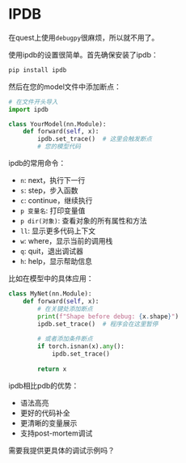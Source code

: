 # IPDB

在quest上使用`debugpy`很麻烦，所以就不用了。

使用ipdb的设置很简单。首先确保安装了ipdb：

```bash
pip install ipdb
```

然后在您的model文件中添加断点：

```python
# 在文件开头导入
import ipdb

class YourModel(nn.Module):
    def forward(self, x):
        ipdb.set_trace()  # 这里会触发断点
        # 您的模型代码
```

ipdb的常用命令：
- `n`: next，执行下一行
- `s`: step，步入函数
- `c`: continue，继续执行
- `p 变量名`: 打印变量值
- `p dir(对象)`: 查看对象的所有属性和方法
- `ll`: 显示更多代码上下文
- `w`: where，显示当前的调用栈
- `q`: quit，退出调试器
- `h`: help，显示帮助信息

比如在模型中的具体应用：
```python
class MyNet(nn.Module):
    def forward(self, x):
        # 在关键处添加断点
        print(f"Shape before debug: {x.shape}")
        ipdb.set_trace()  # 程序会在这里暂停
        
        # 或者添加条件断点
        if torch.isnan(x).any():
            ipdb.set_trace()
            
        return x
```

ipdb相比pdb的优势：
- 语法高亮
- 更好的代码补全
- 更清晰的变量展示
- 支持post-mortem调试

需要我提供更具体的调试示例吗？